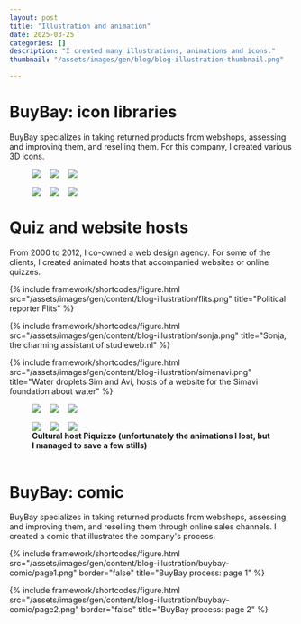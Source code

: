 ```yaml
---
layout: post
title: "Illustration and animation"
date: 2025-03-25
categories: []
description: "I created many illustrations, animations and icons."
thumbnail: "/assets/images/gen/blog/blog-illustration-thumbnail.png"

---
```


# BuyBay: icon libraries

BuyBay specializes in taking returned products from webshops, assessing and improving them, and reselling them. For this company, I created various 3D icons.

<figure style="display: flex; flex-direction: column; gap: 1rem;">
  <div style="display: flex; gap: 1rem;">
    <span><img style="margin: 0;" src="{{ '/assets/images/gen/content/blog-illustration/grading-icons/azertyKeyboard.png' | relative_url }}" /></span>
    <span><img style="margin: 0;" src="{{ '/assets/images/gen/content/blog-illustration/grading-icons/deepClean_true.png' | relative_url }}" /></span>
    <span><img style="margin: 0;" src="{{ '/assets/images/gen/content/blog-illustration/grading-icons/exceptionReason_emptyPackage.png' | relative_url }}" /></span>
  </div>
  <div style="display: flex; gap: 1rem;">
    <span><img style="margin: 0;" src="{{ '/assets/images/gen/content/blog-illustration/grading-icons/packageState_original_opened_damaged_replace.png' | relative_url }}" /></span>
    <span><img style="margin: 0;" src="{{ '/assets/images/gen/content/blog-illustration/grading-icons/productStateExpert_not_functional.png' | relative_url }}" /></span>
    <span><img style="margin: 0;" src="{{ '/assets/images/gen/content/blog-illustration/grading-icons/ukPlug.png' | relative_url }}" /></span>
  </div>
</figure>

# Quiz and website hosts

From 2000 to 2012, I co-owned a web design agency. For some of the clients, I created animated hosts that accompanied websites or online quizzes.

{% include framework/shortcodes/figure.html src="/assets/images/gen/content/blog-illustration/flits.png" title="Political reporter Flits" %}

{% include framework/shortcodes/figure.html src="/assets/images/gen/content/blog-illustration/sonja.png" title="Sonja, the charming assistant of studieweb.nl" %}

{% include framework/shortcodes/figure.html src="/assets/images/gen/content/blog-illustration/simenavi.png" title="Water droplets Sim and Avi, hosts of a website for the Simavi foundation about water" %}

<figure style="display: flex; flex-direction: column; gap: 1rem;">
  <div style="display: flex; gap: 1rem;">
    <span><img style="margin: 0;" src="{{ '/assets/images/gen/content/blog-illustration/pikwisso/pikwisso.gif' | relative_url }}" /></span>
    <span><img style="margin: 0;" src="{{ '/assets/images/gen/content/blog-illustration/pikwisso/beeld/pikwisso.gif' | relative_url }}" /></span>
    <span><img style="margin: 0;" src="{{ '/assets/images/gen/content/blog-illustration/pikwisso/dans/pikwisso.gif' | relative_url }}" /></span>
  </div>
  <div style="display: flex; gap: 1rem;">
    <span><img style="margin: 0;" src="{{ '/assets/images/gen/content/blog-illustration/pikwisso/drama/pikwisso.gif' | relative_url }}" /></span>
    <span><img style="margin: 0;" src="{{ '/assets/images/gen/content/blog-illustration/pikwisso/literatuur/pikwisso.gif' | relative_url }}" /></span>
    <span><img style="margin: 0;" src="{{ '/assets/images/gen/content/blog-illustration/pikwisso/muziek/pikwisso.gif' | relative_url }}" /></span>
  </div>
  <figcaption>
    <h4 style="margin-top: -1rem;">Cultural host Piquizzo (unfortunately the animations I lost, but I managed to save a few stills)</h4>
  </figcaption>
</figure>

# BuyBay: comic

BuyBay specializes in taking returned products from webshops, assessing and improving them, and reselling them through online sales channels. I created a comic that illustrates the company's process.

{% include framework/shortcodes/figure.html src="/assets/images/gen/content/blog-illustration/buybay-comic/page1.png" border="false" title="BuyBay process: page 1" %}

{% include framework/shortcodes/figure.html src="/assets/images/gen/content/blog-illustration/buybay-comic/page2.png" border="false" title="BuyBay process: page 2" %}
